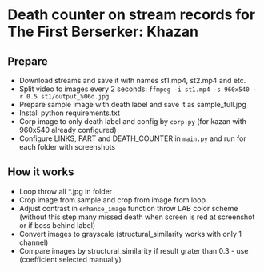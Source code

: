 # Death counter on stream records for The First Berserker: Khazan

## Prepare

- Download streams and save it with names st1.mp4, st2.mp4 and etc.
- Split video to images every 2 seconds: `ffmpeg -i st1.mp4 -s 960x540 -r 0.5 st1/output_%06d.jpg`
- Prepare sample image with death label and save it as sample_full.jpg
- Install python requirements.txt
- Corp image to only death label and config by `corp.py` (for kazan with 960x540 already configured)
- Configure LINKS, PART and DEATH_COUNTER in `main.py` and run for each folder with screenshots


## How it works

- Loop throw all *.jpg in folder
- Crop image from sample and crop from image from loop
- Adjust contrast in `enhance_image` function throw LAB color scheme (without this step many missed death when screen is red at screenshot or if boss behind label)
- Convert images to grayscale (structural_similarity works with only 1 channel)
- Compare images by structural_similarity if result grater than 0.3 - use (coefficient selected manually)